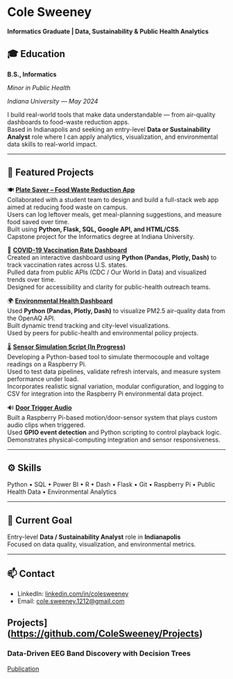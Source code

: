 # Cole Sweeney

**Informatics Graduate | Data, Sustainability & Public Health Analytics**

## 🎓 Education
**B.S., Informatics**

*Minor in Public Health*

*Indiana University — May 2024*

I build real-world tools that make data understandable — from air-quality dashboards to food-waste reduction apps.  
Based in Indianapolis and seeking an entry-level **Data or Sustainability Analyst** role where I can apply analytics, visualization, and environmental data skills to real-world impact.

---

## 🧩 Featured Projects

🍽️ **[Plate Saver – Food Waste Reduction App](https://github.com/ColeSweeney/CapstoneTeam)**  
Collaborated with a student team to design and build a full-stack web app aimed at reducing food waste on campus.  
Users can log leftover meals, get meal-planning suggestions, and measure food saved over time.  
Built using **Python, Flask, SQL, Google API, and HTML/CSS**.  
Capstone project for the Informatics degree at Indiana University.

💉 **[COVID-19 Vaccination Rate Dashboard](https://github.com/ColeSweeney/COVID-Vaccine-Dashboard)**  
Created an interactive dashboard using **Python (Pandas, Plotly, Dash)** to track vaccination rates across U.S. states.  
Pulled data from public APIs (CDC / Our World in Data) and visualized trends over time.  
Designed for accessibility and clarity for public-health outreach teams.

🌍 **[Environmental Health Dashboard](https://github.com/ColeSweeney/EnvironmentalHealthDashboard)**  
Used **Python (Pandas, Plotly, Dash)** to visualize PM2.5 air-quality data from the OpenAQ API.  
Built dynamic trend tracking and city-level visualizations.  
Used by peers for public-health and environmental policy projects.

🌡️ **[Sensor Simulation Script (In Progress)](https://github.com/ColeSweeney/PiSensorTests)**  
Developing a Python-based tool to simulate thermocouple and voltage readings on a Raspberry Pi.  
Used to test data pipelines, validate refresh intervals, and measure system performance under load.  
Incorporates realistic signal variation, modular configuration, and logging to CSV for integration into the Raspberry Pi environmental data project.

🔊 **[Door Trigger Audio](https://github.com/ColeSweeney/PiSoundTrigger)**  
Built a Raspberry Pi-based motion/door-sensor system that plays custom audio clips when triggered.  
Used **GPIO event detection** and Python scripting to control playback logic.  
Demonstrates physical-computing integration and sensor responsiveness.

---

## ⚙️ Skills
Python  •  SQL  •  Power BI  •  R  •  Dash  •  Flask  •  Git  •  Raspberry Pi  •  Public Health Data  •  Environmental Analytics

---

## 🎯 Current Goal
Entry-level **Data / Sustainability Analyst** role in **Indianapolis**  
Focused on data quality, visualization, and environmental metrics.

---

## 📫 Contact
- LinkedIn: [linkedin.com/in/colesweeney](https://www.linkedin.com/in/cole-sweeney-976121221/)  
- Email: cole.sweeney.1212@gmail.com


## Projects](https://github.com/ColeSweeney/Projects)
### Data-Driven EEG Band Discovery with Decision Trees
[Publication](https://www.mdpi.com/1424-8220/22/8/3048)

